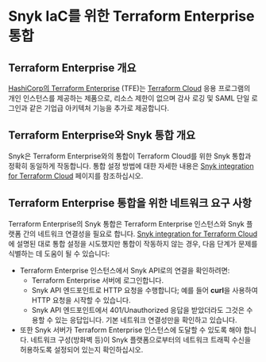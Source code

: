 # Snyk IaC를 위한 Terraform Enterprise 통합

## Terraform Enterprise 개요

[HashiCorp의 Terraform Enterprise](https://www.terraform.io/enterprise) (TFE)는 [Terraform Cloud](https://cloud.hashicorp.com/products/terraform) 응용 프로그램의 개인 인스턴스를 제공하는 제품으로, 리소스 제한이 없으며 감사 로깅 및 SAML 단일 로그인과 같은 기업급 아키텍처 기능을 추가로 제공합니다.

## Terraform Enterprise와 Snyk 통합 개요

Snyk은 Terraform Enterprise와의 통합이 Terraform Cloud를 위한 Snyk 통합과 정확히 동일하게 작동합니다. 통합 설정 방법에 대한 자세한 내용은 [Snyk integration for Terraform Cloud](terraform-cloud-integration-for-snyk-iac-using-run-tasks/) 페이지를 참조하십시오.

## Terraform Enterprise 통합을 위한 네트워크 요구 사항

Terraform Enterprise의 Snyk 통합은 Terraform Enterprise 인스턴스와 Snyk 플랫폼 간의 네트워크 연결성을 필요로 합니다. [Snyk integration for Terraform Cloud](terraform-cloud-integration-for-snyk-iac-using-run-tasks/)에 설명된 대로 통합 설정을 시도했지만 통합이 작동하지 않는 경우, 다음 단계가 문제를 식별하는 데 도움이 될 수 있습니다:

* Terraform Enterprise 인스턴스에서 Snyk API로의 연결을 확인하려면:
  * Terraform Enterprise 서버에 로그인합니다.
  * Snyk API 엔드포인트로 HTTP 요청을 수행합니다; 예를 들어 **curl**을 사용하여 HTTP 요청을 시작할 수 있습니다.
  * Snyk API 엔드포인트에서 401/Unauthorized 응답을 받았더라도 그것은 수용할 수 있는 응답입니다. 기본 네트워크 연결성만을 확인하고 있습니다.
* 또한 Snyk 서버가 Terraform Enterprise 인스턴스에 도달할 수 있도록 해야 합니다. 네트워크 구성(방화벽 등)이 Snyk 플랫폼으로부터의 네트워크 트래픽 수신을 허용하도록 설정되어 있는지 확인하십시오.
